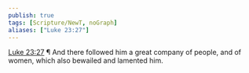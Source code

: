 ```yaml
---
publish: true
tags: [Scripture/NewT, noGraph]
aliases: ["Luke 23:27"]
---
```

[Luke 23:27](https://churchofjesuschrist.org/study/scriptures/nt/luke/23?lang=eng&id=p27#p27) ¶ And there followed him a great company of people, and of women, which also bewailed and lamented him.
